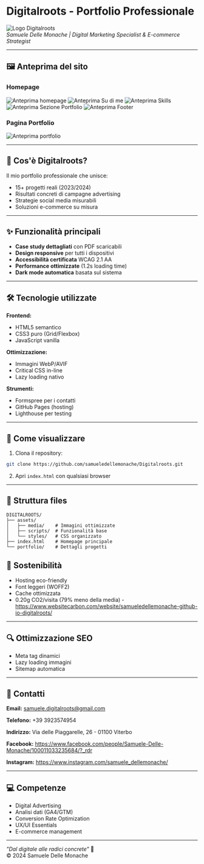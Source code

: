 # Digitalroots - Portfolio Professionale  
![Logo Digitalroots](./assets/media/logo-digitalroots-scritta.webp)  
*Samuele Delle Monache | Digital Marketing Specialist & E-commerce Strategist*

---

## 🖼 Anteprima del sito

### Homepage
![Anteprima homepage](./assets/media/screenshots/homepage.webp)
![Anteprima Su di me](./assets/media/screenshots/about-section.webp)
![Anteprima Skills](./assets/media/screenshots/skills-section.webp)
![Anteprima Sezione Portfolio](./assets/media/screenshots/portfolio-section.webp)
![Anteprima Footer](./assets/media/screenshots/footer-section.webp)

### Pagina Portfolio
![Anteprima portfolio](./assets/media/screenshots/portfolio-page.webp)

---

## 🍃 Cos'è Digitalroots?
Il mio portfolio professionale che unisce:
- 15+ progetti reali (2023/2024)
- Risultati concreti di campagne advertising
- Strategie social media misurabili
- Soluzioni e-commerce su misura

---

## ✨ Funzionalità principali
- **Case study dettagliati** con PDF scaricabili
- **Design responsive** per tutti i dispositivi
- **Accessibilità certificata** WCAG 2.1 AA
- **Performance ottimizzate** (1.2s loading time)
- **Dark mode automatica** basata sul sistema

---

## 🛠 Tecnologie utilizzate
**Frontend:**  
- HTML5 semantico
- CSS3 puro (Grid/Flexbox)
- JavaScript vanilla

**Ottimizzazione:**  
- Immagini WebP/AVIF
- Critical CSS in-line
- Lazy loading nativo

**Strumenti:**  
- Formspree per i contatti
- GitHub Pages (hosting)
- Lighthouse per testing

---

## 🚀 Come visualizzare
1. Clona il repository:
```bash
git clone https://github.com/samueledellemonache/Digitalroots.git
```
2. Apri `index.html` con qualsiasi browser
---

## 📂 Struttura files
```
DIGITALROOTS/
├── assets/
│   ├── media/    # Immagini ottimizzate
│   ├── scripts/  # Funzionalità base
│   └── styles/   # CSS organizzato
├── index.html    # Homepage principale
└── portfolio/    # Dettagli progetti
```

## 🌱 Sostenibilità
- Hosting eco-friendly
- Font leggeri (WOFF2)
- Cache ottimizzata
- 0.20g CO2/visita (79% meno della media) - https://www.websitecarbon.com/website/samueledellemonache-github-io-digitalroots/

---

## 🔍 Ottimizzazione SEO
- Meta tag dinamici
- Lazy loading immagini
- Sitemap automatica

---

## 📮 Contatti
**Email:** [samuele.digitalroots@gmail.com](mailto:samuele.digitalroots@gmail.com) 

**Telefono:** +39 3923574954

**Indirizzo:** Via delle Piaggarelle, 26 - 01100 Viterbo

**Facebook:** https://www.facebook.com/people/Samuele-Delle-Monache/100011033235684/?_rdr

**Instagram:** https://www.instagram.com/samuele_dellemonache/

---

## 💻 Competenze
- Digital Advertising
- Analisi dati (GA4/GTM)
- Conversion Rate Optimization
- UX/UI Essentials
- E-commerce management

---

*"Dal digitale alle radici concrete"* 🌱  
© 2024 Samuele Delle Monache

